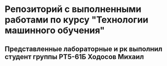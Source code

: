# Репозиторий с выполненными работами по курсу "Технологии машинного обучения"

## Представленные лабораторные и рк выполнил студент группы РТ5-61Б Ходосов Михаил
